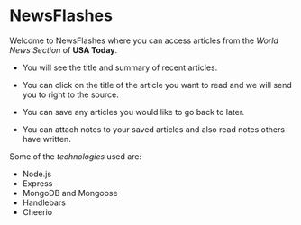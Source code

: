 # NewsFlashes

Welcome to NewsFlashes where you can access articles from the *World News Section* of **USA Today**.

- You will see the title and summary of recent articles.

- You can click on the title of the article you want to read and we will send you to right to the source.

- You can save any articles you would like to go back to later.

- You can attach notes to your saved articles and also read notes others have written.










Some of the *technologies* used are:

- Node.js
- Express
- MongoDB and Mongoose
- Handlebars
- Cheerio
